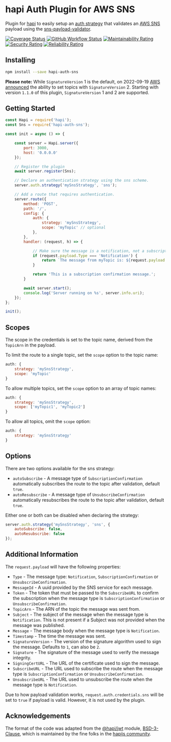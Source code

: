 # hapi Auth Plugin for AWS SNS
Plugin for [hapi](https://hapi.dev) to easily setup an [auth strategy](https://hapi.dev/api/?v=20.2.2#-serverauthstrategyname-scheme-options) that validates an [AWS SNS](https://docs.aws.amazon.com/sns/latest/dg/welcome.html) payload using the [sns-payload-validator](https://www.npmjs.com/package/sns-payload-validator).

[![Coverage Status](https://coveralls.io/repos/github/devinstewart/hapi-auth-sns/badge.svg?branch=main)](https://coveralls.io/github/devinstewart/hapi-auth-sns?branch=main)
[![GitHub Workflow Status](https://img.shields.io/github/workflow/status/devinstewart/hapi-auth-sns/ci.svg)](https://github.com/devinstewart/hapi-auth-sns/actions?query=workflow%3Aci+branch%3Amain)
[![Maintainability Rating](https://sonarcloud.io/api/project_badges/measure?project=devinstewart_hapi-auth-sns&metric=sqale_rating)](https://sonarcloud.io/summary/overall?id=devinstewart_hapi-auth-sns)
[![Security Rating](https://sonarcloud.io/api/project_badges/measure?project=devinstewart_hapi-auth-sns&metric=security_rating)](https://sonarcloud.io/summary/overall?id=devinstewart_hapi-auth-sns)
[![Reliability Rating](https://sonarcloud.io/api/project_badges/measure?project=devinstewart_hapi-auth-sns&metric=reliability_rating)](https://sonarcloud.io/summary/overall?id=devinstewart_hapi-auth-sns)
## Installing
```bash
npm install --save hapi-auth-sns
```
**Please note:** While `SignatureVersion` 1 is the default, on 2022-09-19 [AWS announced](https://aws.amazon.com/blogs/security/sign-amazon-sns-messages-with-sha256-hashing-for-http-subscriptions/) the ability to set topics with `SignatureVersion` 2. Starting with version `1.1.0` of this plugin, `SignatureVersion` 1 and 2 are supported.

## Getting Started
```js
const Hapi = require('hapi');
const Sns = require('hapi-auth-sns');

const init = async () => {

    const server = Hapi.server({
        port: 3000,
        host: '0.0.0.0'
    });

    // Register the plugin
    await server.register(Sns);

    // Declare an authentication strategy using the sns scheme.
    server.auth.strategy('mySnsStrategy', 'sns');

    // Add a route that requires authentication.
    server.route({
        method: 'POST',
        path: '/',
        config: {
            auth: {
                strategy: 'mySnsStrategy',
                scope: 'myTopic' // optional
            },
        },
        handler: (request, h) => {

            // Make sure the message is a notification, not a subscription confirmation.
            if (request.payload.Type === 'Notification') {
                return `The message from myTopic is: ${request.payload.Message}`;
            }

            return 'This is a subscription confirmation message.';
        }

        await server.start();
        console.log('Server running on %s', server.info.uri);
    });
};

init();
```

## Scopes
The scope in the credentials is set to the topic name, derived from the `TopicArn` in the payload.

To limit the route to a single topic, set the `scope` option to the topic name:
```js
auth: {
    strategy: 'mySnsStrategy',
    scope: 'myTopic'
}
```

To allow multiple topics, set the `scope` option to an array of topic names:
```js
auth: {
    strategy: 'mySnsStrategy',
    scope: ['myTopic1', 'myTopic2']
}
```

To allow all topics, omit the `scope` option:
```js
auth: {
    strategy: 'mySnsStrategy'
}
```

## Options
There are two options available for the sns strategy:
- `autoSubscribe` - A message type of `SubscriptionConfirmation` automatically subscribes the route to the topic after validation, default `true`.
- `autoResubscribe` - A message type of `UnsubscribeConfirmation` automatically resubscribes the route to the topic after validation, default `true`.

Either one or both can be disabled when declaring the strategy:
```js
server.auth.strategy('mySnsStrategy', 'sns', {
    autoSubscribe: false,
    autoResubscribe: false
});
```

## Additional Information
The `request.payload` will have the following properties:
- `Type` - The message type: `Notification`, `SubscriptionConfirmation` or `UnsubscribeConfirmation`.
- `MessageId` - A uuid provided by the SNS service for each message.
- `Token` - The token that must be passed to the `SubscribeURL` to confirm the subscription when the message type is `SubscriptionConfirmation` or `UnsubscribeConfirmation`.
- `TopicArn` - The ARN of the topic the message was sent from.
- `Subject` - The subject of the message when the message type is `Notification`. This is not present if a Subject was not provided when the message was published.
- `Message` - The message body when the message type is `Notification`.
- `Timestamp` - The time the message was sent.
- `SignatureVersion` - The version of the signature algorithm used to sign the message. Defaults to `1`, can also be `2`.
- `Signature` - The signature of the message used to verify the message integrity.
- `SigningCertURL` - The URL of the certificate used to sign the message.
- `SubscribeURL` - The URL used to subscribe the route when the message type is `SubscriptionConfirmation` or `UnsubscribeConfirmation`.
- `UnsubscribeURL` - The URL used to unsubscribe the route when the message type is `Notification`.

Due to how payload validation works, `request.auth.credentials.sns` will be set to `true` if payload is valid.  However, it is not used by the plugin.

## Acknowledgements
The format of the code was adapted from the [@hapi/jwt](https://www.npmjs.com/package/@hapi/jwt) module, [BSD-3-Clause](https://github.com/hapijs/jwt/blob/master/LICENSE.md), which is maintained by the fine folks in the [hapijs community](https://github.com/hapijs).